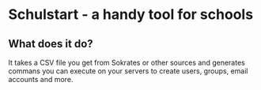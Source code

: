 # Schulstart - a handy tool for schools

## What does it do?

It takes a CSV file you get from Sokrates or other sources and generates commans you can execute on your servers to create users, groups, email accounts and more.